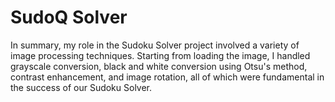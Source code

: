 # SudoQ Solver

In summary, my role in the Sudoku Solver project involved a variety of image processing techniques. Starting from loading the image, I handled grayscale conversion, black and white conversion using Otsu's method, contrast enhancement, and image rotation, all of which were fundamental in the success of our Sudoku Solver.
